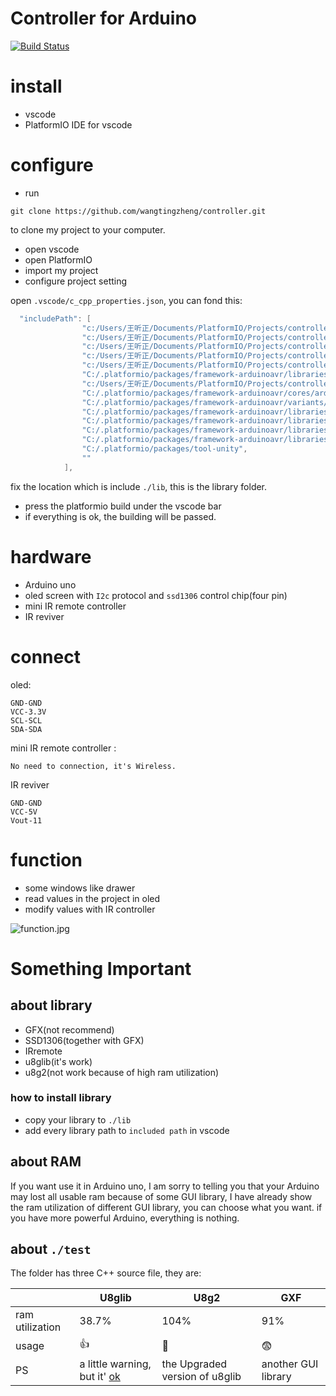 # Controller for Arduino
[![Build Status](https://travis-ci.com/WangTingZheng/Controller.svg?branch=master)](https://travis-ci.com/WangTingZheng/Controller)
# install
- vscode
- PlatformIO IDE for vscode
# configure
- run 
```git
git clone https://github.com/wangtingzheng/controller.git
```
to clone my project to your computer.

- open vscode 
- open PlatformIO 
- import my project
- configure project setting

open `.vscode/c_cpp_properties.json`, you can fond this:
```c
  "includePath": [
                "c:/Users/王听正/Documents/PlatformIO/Projects/controller/include",
                "c:/Users/王听正/Documents/PlatformIO/Projects/controller/src",
                "c:/Users/王听正/Documents/PlatformIO/Projects/controller/lib/Arduino-IRremote-master",
                "c:/Users/王听正/Documents/PlatformIO/Projects/controller/lib/Adafruit_SSD1306",
                "c:/Users/王听正/Documents/PlatformIO/Projects/controller/lib/U8g2",
                "C:/.platformio/packages/framework-arduinoavr/libraries/__cores__/arduino/Wire/src",
                "c:/Users/王听正/Documents/PlatformIO/Projects/controller/lib/Adafruit_GFX",
                "C:/.platformio/packages/framework-arduinoavr/cores/arduino",
                "C:/.platformio/packages/framework-arduinoavr/variants/standard",
                "C:/.platformio/packages/framework-arduinoavr/libraries/__cores__/arduino/EEPROM/src",
                "C:/.platformio/packages/framework-arduinoavr/libraries/__cores__/arduino/HID/src",
                "C:/.platformio/packages/framework-arduinoavr/libraries/__cores__/arduino/SPI/src",
                "C:/.platformio/packages/framework-arduinoavr/libraries/__cores__/arduino/SoftwareSerial/src",
                "C:/.platformio/packages/tool-unity",
                ""
            ],
```
fix the location which is include `./lib`, this is the library folder.
- press the platformio build under the vscode bar
- if everything is ok, the building will be passed.

# hardware
- Arduino uno
- oled screen with `I2c` protocol and `ssd1306` control chip(four pin)
- mini IR remote controller 
- IR reviver
# connect
oled:
```
GND-GND
VCC-3.3V
SCL-SCL
SDA-SDA
```
mini IR remote controller :
```
No need to connection, it's Wireless.
```
IR reviver
```
GND-GND
VCC-5V
Vout-11
```
# function
- some windows like drawer 
- read values in the project in oled
- modify values with IR controller

![function.jpg](https://i.loli.net/2019/08/08/qrbTC4jdxlURVaP.jpg)
# Something Important
## about library
- GFX(not recommend)
- SSD1306(together with GFX)
- IRremote
- u8glib(it's work)
- u8g2(not work because of high ram utilization)
### how to install library
- copy your library to `./lib`
- add every library path to `included path` in vscode

## about RAM
If you want use it in Arduino uno, I am sorry to telling you that your Arduino may lost all usable ram because of some GUI library, I have already show the ram utilization of different GUI library, you can choose what you want. if you have more powerful Arduino, everything is nothing.

## about `./test`
The folder has three C++ source file, they are:

|                 | U8glib                                                       | U8g2                            | GXF                 |
| --------------- | ------------------------------------------------------------ | ------------------------------- | ------------------- |
| ram utilization | 38.7%                                                        | 104%                            | 91%                 |
| usage           | :+1:                                                         | :no_entry_sign:                 | :fearful:           |
| PS              | a little warning, but it' [ok](https://github.com/olikraus/u8glib/issues/366) | the  Upgraded version of u8glib | another GUI library |